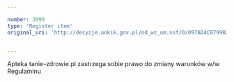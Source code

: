 ```yaml
---

number: 3099
type: 'Register item'
original_uri: 'http://decyzje.uokik.gov.pl/nd_wz_um.nsf/0/097AD4C8799B2635C12579F8003BC193?OpenDocument'


---
```


Apteka tanie-zdrowie.pl zastrzega sobie prawo do zmiany warunków w/w Regulaminu

